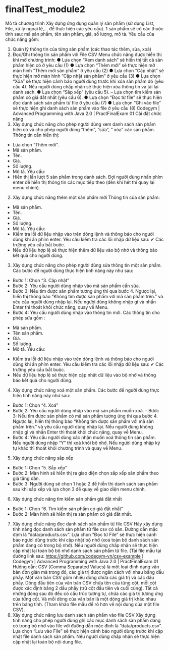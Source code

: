 # finalTest_module2
Mô tả chương trình
Xây dựng ứng dụng quản lý sản phẩm (sử dụng List, File, xử lý ngoại lệ,… để thực hiện các
yêu cầu). 1 sản phẩm sẽ có các thuộc tính sau: mã sản phẩm, tên sản phẩm, giá, số lượng, mô
tả. Yêu cầu của chức năng gồm:
1. Quản lý thông tin của từng sản phẩm (các thao tác thêm, sửa, xoá)
2. Đọc/Ghi thông tin sản phẩm với File CSV
Menu chức năng được hiển thị khi mở chương trình:
● Lựa chọn “Xem danh sách” sẽ hiển thị tất cả sản phẩm hiện có ở yêu cầu (1)
● Lựa chọn “Thêm mới” sẽ thực hiện mở màn hình “Thêm mới sản phẩm” ở yêu cầu (2)
● Lựa chọn “Cập nhật” sẽ thực hiện mở màn hình “Cập nhật sản phẩm” ở yêu cầu (3)
● Lựa chọn “Xóa” sẽ thực hiện cảnh báo người dùng trước khi xóa sản phẩm đó (yêu
cầu 4). Nếu người dùng chấp nhận sẽ thực hiện xóa thông tin và tải lại danh sách.
● Lựa chọn “Sắp xếp” (yêu cầu 5). – Lựa chọn tìm kiếm sản phẩm có giá đắt nhất (yêu
cầu 6).
● Lựa chọn “Đọc từ file” sẽ thực hiện đọc danh sách sản phẩm từ file ở
yêu cầu (7)
● Lựa chọn “Ghi vào file” sẽ thực hiện ghi danh sách sản phẩm vào file ở yêu cầu (8)
Codegym | Advanced Programming with Java 2.0 | PractFinalExam 01
Cài đặt chức năng
1. Xây dựng chức năng cho phép người dùng xem danh sách sản phẩm hiện có và cho
phép người dùng “thêm”, “sửa”, “ xóa” các sản phẩm.
Thông tin cần hiển thị:
- Lựa chọn “Thêm mới”.
- Mã sản phẩm.
- Tên.
- Giá.
- Số lượng.
- Mô tả.
Yêu cầu:
- Hiển thị lần lượt 5 sản phẩm trong danh sách. Đợi người dùng nhấn phím enter để
hiển thị thông tin các mục tiếp theo (đến khi hết thì quay lại menu chính).
2. Xây dựng chức năng thêm một sản phẩm mới
Thông tin của sản phẩm:
- Mã sản phẩm.
- Tên.
- Giá.
- Số lượng.
- Mô tả.
Yêu cầu:
- Kiểm tra lỗi dữ liệu nhập vào trên dòng lệnh và thông báo cho người dùng khi ấn
phím enter. Yêu cầu kiểm tra các lỗi nhập dữ liệu sau:
✔ Các trường yêu cầu bắt buộc.
- Nếu dữ liệu hợp lệ sẽ thực hiện thêm dữ liệu vào bộ nhớ và thông báo kết quả cho
người dùng.
3. Xây dựng chức năng cho phép người dùng sửa thông tin một sản phẩm. Các bước
để người dùng thực hiện tính năng này như sau:
- Bước 1: Chọn “3. Cập nhật”
- Bước 2: Yêu cầu người dùng nhập vào mã sản phẩm cần sửa.
- Bước 3: Nếu tìm được sản phẩm tương ứng thì qua bước 4.
Ngược lại, hiển thị thông báo “Không tìm được sản phẩm với mã sản phẩm trên.” và
yêu cầu người dùng nhập lại. Nếu người dùng không nhập gì và nhấn Enter thì thoát
khỏi chức năng, quay về Menu.
- Bước 4: Yêu cầu người dùng nhập vào thông tin mới. Các thông tin cho phép sửa
gồm :
+ Mã sản phẩm.
+ Tên sản phẩm.
+ Giá.
+ Số lượng.
+ Mô tả.
Yêu cầu:
- Kiểm tra lỗi dữ liệu nhập vào trên dòng lệnh và thông báo cho người dùng khi ấn
phím enter. Yêu cầu kiểm tra các lỗi nhập dữ liệu sau:
✔ Các trường yêu cầu bắt buộc.
- Nếu dữ liệu hợp lệ sẽ thực hiện cập nhật dữ liệu vào bộ nhớ và thông báo kết quả
cho người dùng.
4. Xây dựng chức năng xoá một sản phẩm. Các bước để người dùng thực hiện tính
năng này như sau:
- Bước 1: Chọn “4. Xoá”
- Bước 2: Yêu cầu người dùng nhập vào mã sản phẩm muốn xoá. - Bước 3:
Nếu tìm được sản phẩm có mã sản phẩm tương ứng thì qua bước 4.
Ngược lại, hiển thị thông báo “Không tìm được sản phẩm với mã sản phẩm trên.”
và yêu cầu người dùng nhập lại. Nếu người dùng không nhập gì và nhấn Enter thì
thoát khỏi chức năng, quay về Menu.
- Bước 4: Yêu cầu người dùng xác nhận muốn xoá thông tin sản phẩm. Nếu người
dùng nhập “Y” thì xoá khỏi bộ nhớ. Nếu người dùng nhập ký tự khác thì thoát khỏi
chương trình và quay về Menu.
5. Xây dựng chức năng sắp xếp
- Bước 1: Chọn “5. Sắp xếp”
- Bước 2: Màn hình sẽ hiển thị ra giao diện chọn sắp xếp sản phẩm theo giá tăng dần.
- Bước 3: Người dùng sẽ chọn 1 hoặc 2 để hiển thị danh sách sản phẩm sau khi sắp
xếp và lựa chọn 3 để quay về giao diện menu chính.
6. Xây dựng chức năng tìm kiếm sản phẩm giá đắt nhất
- Bước 1: Chọn “6. Tìm kiếm sản phẩm có giá đắt nhất”
- Bước 2: Màn hình sẽ hiển thị ra sản phẩm có giá đắt nhất.
7. Xây dựng chức năng đọc danh sách sản phẩm từ file CSV
Hãy xây dựng tính năng đọc danh sách sản phẩm từ file csv có sẵn. Đường dẫn
mặc định là “data/products.csv”.
Lựa chọn “Đọc từ File” sẽ thực hiện cảnh báo người dùng trước khi cập nhật bộ nhớ (xoá
toàn bộ danh sách sản phẩm đang có trong bộ nhớ). Nếu người dùng chấp nhận sẽ thực hiện
cập nhật lại toàn bộ bộ nhớ danh sách sản phẩm từ file.
(Tải file mẫu tại đường link sau: https://github.com/codegym-vn/csv-example )
Codegym | Advanced Programming with Java 2.0 | PractFinalExam 01
Hướng dẫn: CSV (Comma Separated Values) là một loại định dạng văn bản đơn giản mà
trong đó, các giá trị được ngăn cách với nhau bằng dấu phẩy. Một văn bản CSV gồm nhiều
dòng chứa các giá trị và các dấu phẩy. Dòng đầu tiên của văn bản CSV chứa tên của từng
cột, mỗi cột được xác định bằng 2 dấu phẩy (trừ cột đầu tiên và cuối cùng). Tất cả những
dòng sau đó đều có cấu trúc tương tự, chứa các giá trị tương ứng của từng cột. Và mỗi dòng
của văn bản là một dòng giá trị khác nhau trên bảng tính. (Tham khảo file mẫu để rõ hơn về
nội dung của một file CSV).
8. Xây dựng chức năng lưu danh sách sản phẩm vào file CSV
Xây dựng tính năng cho phép người dùng ghi các mục danh sách sản phẩm đang có trong bộ
nhớ vào file với đường dẫn mặc định là “data/products.csv”.
Lựa chọn “Lưu vào File” sẽ thực hiện cảnh báo người dùng trước khi cập nhật file danh
sách sản phẩm. Nếu người dùng chấp nhận sẽ thực hiện cập nhật lại toàn bộ nội dung file. 
